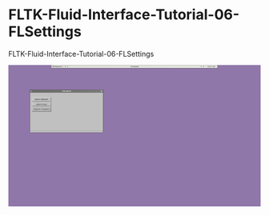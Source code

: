 # FLTK-Fluid-Interface-Tutorial-06-FLSettings
FLTK-Fluid-Interface-Tutorial-06-FLSettings

![image](https://raw.githubusercontent.com/spartrekus/FLTK-Fluid-Interface-Tutorial-06-FLSettings/master/flsettings.png)


